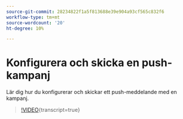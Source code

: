 ```yaml
---
source-git-commit: 28234822f1a5f813688e39e904a93cf565c832f6
workflow-type: tm+mt
source-wordcount: '20'
ht-degree: 10%

---
```

# Konfigurera och skicka en push-kampanj

Lär dig hur du konfigurerar och skickar ett push-meddelande med en kampanj.

>[!VIDEO](https://video.tv.adobe.com/v/3422017/?learn=on){transcript=true}
